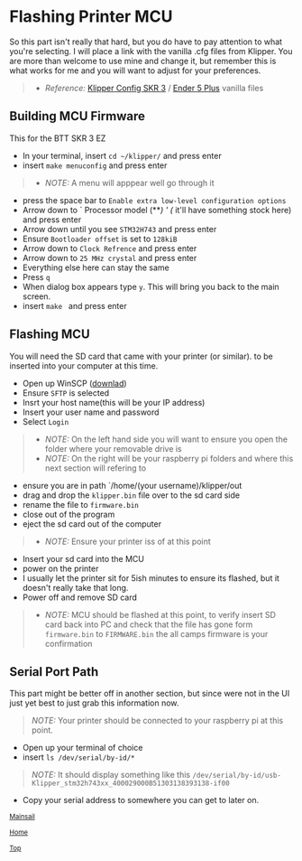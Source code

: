 # Flashing Printer MCU
So this part isn't really that hard, but you do have to pay attention to what you're selecting. I will place a link with the vanilla .cfg files from Klipper. You are more than welcome to use mine and change it, but remember this is what works for me and you will want to adjust for your preferences.
> * *Reference:* [Klipper Config SKR 3](https://github.com/Klipper3d/klipper/blob/master/config/generic-bigtreetech-skr-3.cfg) / [Ender 5 Plus](https://github.com/Klipper3d/klipper/blob/master/config/printer-creality-ender5plus-2019.cfg) vanilla files

## Building MCU Firmware
This for the BTT SKR 3 EZ
* In your terminal, insert ` cd ~/klipper/ ` and press enter
* insert ` make menuconfig ` and press enter
> * *NOTE:* A menu will apppear well go through it
* press the space bar to ` Enable extra low-level configuration options `
* Arrow down to ` Processor model (***) ' (* it'll have something stock here) and press enter
* Arrow down until you see ` STM32H743 ` and press enter
* Ensure ` Bootloader offset ` is set to ` 128kiB `
* Arrow down to ` Clock Refrence ` and press enter
* Arrow down to ` 25 MHz crystal ` and press enter
* Everything else here can stay the same
* Press ` q ` 
* When dialog box appears type ` y `. This will bring you back to the main screen.
* insert `make ` and press enter

## Flashing MCU
You will need the SD card that came with your printer (or similar). to be inserted into your computer at this time.
* Open up WinSCP ([downlad](https://winscp.net/eng/download.php))
* Ensure ` SFTP ` is selected
* Insrt your host name(this will be your IP address)
* Insert your user name and password
* Select ` Login `
> * *NOTE:* On the left hand side you will want to ensure you open the folder where your removable drive is
> * *NOTE:* On the right will be your raspberry pi folders and where this next section will refering to
* ensure you are in path `/home/(your username)/klipper/out
* drag and drop the ` klipper.bin ` file over to the sd card side
* rename the file to ` firmware.bin `
* close out of the program
* eject the sd card out of the computer
> * *NOTE:* Ensure your printer iss of at this point
* Insert your sd card into the MCU 
* power on the printer
* I usually let the printer sit for 5ish minutes to ensure its flashed, but it doesn't really take that long.
* Power off and remove SD card
> * *NOTE:* MCU should be flashed at this point, to verify insert SD card back into PC and check that the file has gone form `firmware.bin` to `FIRMWARE.bin` the all camps firmware is your confirmation

## Serial Port Path
This part might be better off in another section, but since were not in the UI just yet best to just grab this information now.
> *NOTE:* Your printer should be connected to your raspberry pi at this point.
* Open up your terminal of choice
* insert ` ls /dev/serial/by-id/* `
> *NOTE:* It should display something like this `/dev/serial/by-id/usb-Klipper_stm32h743xx_400029000B51303138393138-if00`
* Copy your serial address to somewhere you can get to later on.


<sub> [Mainsail](Mainsail.md)

<sub>[Home](../readme.md)

<sub>[Top](#flashing-printer-mcu)